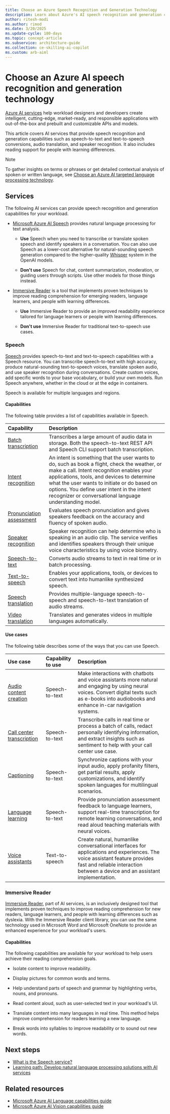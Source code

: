 ```yaml
---
title: Choose an Azure Speech Recognition and Generation Technology
description: Learn about Azure's AI speech recognition and generation capabilities, such as speech-to-text, speech translation, and text-to-speech.
author: ritesh-modi
ms.author: rimod
ms.date: 3/20/2025
ms.update-cycle: 180-days
ms.topic: concept-article
ms.subservice: architecture-guide
ms.collection: ce-skilling-ai-copilot
ms.custom: arb-aiml
---
```


# Choose an Azure AI speech recognition and generation technology

[Azure AI services](/azure/ai-services/what-are-ai-services) help workload designers and developers create intelligent, cutting-edge, market-ready, and responsible applications with out-of-the-box and prebuilt and customizable APIs and models.

This article covers AI services that provide speech recognition and generation capabilities such as speech-to-text and text-to-speech conversions, audio translation, and speaker recognition. It also includes reading support for people with learning differences.

> [!NOTE]
> To gather insights on terms or phrases or get detailed contextual analysis of spoken or written language, see [Choose an Azure AI targeted language processing technology](targeted-language-processing.md).

## Services

The following AI services can provide speech recognition and generation capabilities for your workload.

- [Microsoft Azure AI Speech](#speech) provides natural language processing for text analysis.

  - **Use** Speech when you need to transcribe or translate spoken speech and identify speakers in a conversation. You can also use Speech as a lower-cost alternative for natural-sounding speech generation compared to the higher-quality [Whisper](/azure/ai-services/openai/concepts/models) system in the OpenAI models.

  - **Don't use** Speech for chat, content summarization, moderation, or guiding users through scripts. Use other models for those things instead.

- [Immersive Reader](#immersive-reader) is a tool that implements proven techniques to improve reading comprehension for emerging readers, language learners, and people with learning differences.

  - **Use** Immersive Reader to provide an improved readability experience tailored for language learners or people with learning differences.

  - **Don't use** Immersive Reader for traditional text-to-speech use cases.

### Speech

[Speech](/azure/ai-services/speech-service/overview) provides speech-to-text and text-to-speech capabilities with a Speech resource. You can transcribe speech-to-text with high accuracy, produce natural-sounding text-to-speech voices, translate spoken audio, and use speaker recognition during conversations. Create custom voices, add specific words to your base vocabulary, or build your own models. Run Speech anywhere, whether in the cloud or at the edge in containers.

Speech is available for multiple languages and regions.

#### Capabilities

The following table provides a list of capabilities available in Speech.

| Capability | Description |
|:----------|:-------------|
| [Batch transcription](/azure/ai-services/speech-service/batch-transcription) | Transcribes a large amount of audio data in storage. Both the speech-to-text REST API and Speech CLI support batch transcription. |
| [Intent recognition](/azure/ai-services/speech-service/intent-recognition) | An intent is something that the user wants to do, such as book a flight, check the weather, or make a call. Intent recognition enables your applications, tools, and devices to determine what the user wants to initiate or do based on options. You define user intent in the intent recognizer or conversational language understanding model. |
| [Pronunciation assessment](/azure/ai-services/speech-service/how-to-pronunciation-assessment) | Evaluates speech pronunciation and gives speakers feedback on the accuracy and fluency of spoken audio. |
| [Speaker recognition](/azure/ai-services/speech-service/speaker-recognition-overview) | Speaker recognition can help determine who is speaking in an audio clip. The service verifies and identifies speakers through their unique voice characteristics by using voice biometry. |
| [Speech-to-text](/azure/ai-services/speech-service/speech-to-text) |Converts audio streams to text in real time or in batch processing. |
| [Text-to-speech](/azure/ai-services/speech-service/text-to-speech) | Enables your applications, tools, or devices to convert text into humanlike synthesized speech. |
| [Speech translation](/azure/ai-services/speech-service/speech-translation) | Provides multiple-language speech-to-speech and speech-to-text translation of audio streams. |
| [Video translation](/azure/ai-services/speech-service/video-translation-overview) | Translates and generates videos in multiple languages automatically. |

#### Use cases

The following table describes some of the ways that you can use Speech.

| Use case | Capability to use | Description |
|:----------|:-----------------|:---------------|
| [Audio content creation](/azure/ai-services/speech-service/text-to-speech#more-about-neural-text-to-speech-features) | Speech-to-text | Make interactions with chatbots and voice assistants more natural and engaging by using neural voices. Convert digital texts such as e-books into audiobooks and enhance in-car navigation systems. |
| [Call center transcription](/azure/ai-services/speech-service/call-center-overview) | Speech-to-text | Transcribe calls in real time or process a batch of calls, redact personally identifying information, and extract insights such as sentiment to help with your call center use case.|
| [Captioning](/azure/ai-services/speech-service/captioning-concepts) | Speech-to-text | Synchronize captions with your input audio, apply profanity filters, get partial results, apply customizations, and identify spoken languages for multilingual scenarios. |
| [Language learning](/azure/ai-services/speech-service/language-learning-overview) | Speech-to-text| Provide pronunciation assessment feedback to language learners, support real-time transcription for remote learning conversations, and read aloud teaching materials with neural voices. |
| [Voice assistants](/azure/ai-services/speech-service/voice-assistants)| Text-to-speech | Create natural, humanlike conversational interfaces for applications and experiences. The voice assistant feature provides fast and reliable interaction between a device and an assistant implementation. |

### Immersive Reader

[Immersive Reader](https://www.onenote.com/learningtools), part of AI services, is an inclusively designed tool that implements proven techniques to improve reading comprehension for new readers, language learners, and people with learning differences such as dyslexia. With the Immersive Reader client library, you can use the same technology used in Microsoft Word and Microsoft OneNote to provide an enhanced experience for your workload's users.

#### Capabilities

The following capabilities are available for your workload to help users achieve their reading comprehension goals.

- Isolate content to improve readability.

- Display pictures for common words and terms.

- Help understand parts of speech and grammar by highlighting verbs, nouns, and pronouns.

- Read content aloud, such as user-selected text in your workload's UI.

- Translate content into many languages in real time. This method helps improve comprehension for readers learning a new language.

- Break words into syllables to improve readability or to sound out new words.

## Next steps

- [What is the Speech service?](/azure/ai-services/speech-service/overview)
- [Learning path: Develop natural language processing solutions with AI services](/training/paths/develop-language-solutions-azure-ai/)

## Related resources

- [Microsoft Azure AI Language capabilities guide](targeted-language-processing.md)
- [Microsoft Azure AI Vision capabilities guide](image-video-processing.md)

